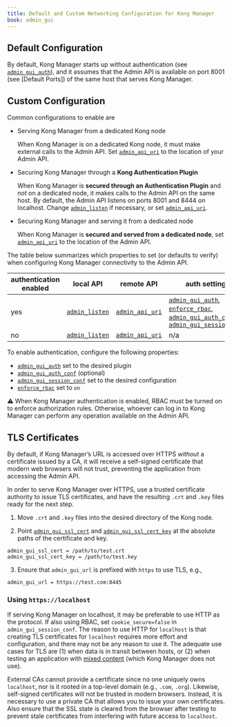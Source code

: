 ```yaml
---
title: Default and Custom Networking Configuration for Kong Manager
book: admin_gui
---
```


## Default Configuration

By default, Kong Manager starts up without authentication (see 
[`admin_gui_auth`]), and it assumes that the Admin API is available 
on port 8001 (see [Default Ports]) of the same host that serves 
Kong Manager.

## Custom Configuration

Common configurations to enable are

* Serving Kong Manager from a dedicated Kong node 

  When Kong Manager is on a dedicated Kong node, it must make 
  external calls to the Admin API. Set [`admin_api_uri`] to the 
  location of your Admin API.

* Securing Kong Manager through a **Kong Authentication Plugin**

  When Kong Manager is **secured through an Authentication Plugin** 
  and _not_ on a dedicated node, it makes calls to the Admin API on 
  the same host. By default, the Admin API listens on ports 8001 and 
  8444 on localhost. Change [`admin_listen`] if necessary, or set 
  [`admin_api_uri`].

* Securing Kong Manager and serving it from a dedicated node

  When Kong Manager is **secured and served from a dedicated node**, 
  set [`admin_api_uri`] to the location of the Admin API.

The table below summarizes which properties to set (or defaults to 
verify) when configuring Kong Manager connectivity to the Admin API.

| authentication enabled | local API    | remote API    | auth settings                                     |
|------------------------|--------------|---------------|---------------------------------------------------|
| yes                    | [`admin_listen`] | [`admin_api_uri`] | [`admin_gui_auth`], [`enforce_rbac`], [`admin_gui_auth_conf`], [`admin_gui_session_conf`] |
| no                     | [`admin_listen`] | [`admin_api_uri`] | n/a                                               |

To enable authentication, configure the following properties:

* [`admin_gui_auth`] set to the desired plugin
* [`admin_gui_auth_conf`] (optional)
* [`admin_gui_session_conf`] set to the desired configuration
* [`enforce_rbac`] set to `on`

⚠️ When Kong Manager authentication is enabled, RBAC must be turned 
on to enforce authorization rules. Otherwise, whoever can log in 
to Kong Manager can perform any operation available on the Admin API.

## TLS Certificates

By default, if Kong Manager’s URL is accessed over HTTPS _without_ a certificate issued by a CA, it will 
receive  a self-signed certificate that modern web browsers will not trust, preventing the application 
from accessing the Admin API.

In order to serve Kong Manager over HTTPS,  use a trusted certificate authority to issue TLS certificates, 
and have the resulting `.crt` and `.key` files ready for the next step.

1) Move `.crt` and `.key` files into the desired directory of the Kong node.

2) Point [`admin_gui_ssl_cert`] and [`admin_gui_ssl_cert_key`] at the absolute paths of the certificate and key.

```
admin_gui_ssl_cert = /path/to/test.crt
admin_gui_ssl_cert_key = /path/to/test.key
```

3) Ensure that `admin_gui_url` is prefixed with `https` to use TLS, e.g.,

```
admin_gui_url = https://test.com:8445
```

### Using `https://localhost`

If serving Kong Manager on localhost, it may be preferable to use HTTP as the protocol. If also using RBAC,
set `cookie_secure=false` in `admin_gui_session_conf`. The reason to use HTTP for `localhost` is that 
creating TLS certificates for `localhost` requires more effort and configuration, and there may not be any 
reason to use it. The adequate use cases for TLS are (1) when data is in transit between hosts, or (2) 
when testing an application with [mixed content](https://developer.mozilla.org/en-US/docs/Web/Security/Mixed_content)
(which Kong Manager does not use).

External CAs cannot provide a certificate since no one uniquely owns `localhost`, nor is it rooted in a top-level 
domain (e.g., `.com`, `.org`). Likewise, self-signed certificates will not be trusted in modern browsers. Instead, 
it is necessary to use a private CA that allows you to issue your own certificates. Also ensure that the SSL state 
is cleared from the browser after testing to prevent stale certificates from interfering with future access to 
`localhost`.


[`admin_gui_auth`]: /enterprise/{{page.kong_version}}/property-reference/#admin_gui_auth
[`admin_gui_ssl_cert`]: /enterprise/{{page.kong_version}}/property-reference/#admin_gui_ssl_cert
[`admin_gui_ssl_cert_key`]: /enterprise/{{page.kong_version}}/property-reference/#admin_gui_ssl_cert_key
[`default_ports`]: /enterprise/{{page.kong_version}}/getting-started/start-kong/#default-ports
[`admin_api_uri`]: /enterprise/{{page.kong_version}}/property-reference/#admin_api_uri
[`admin_gui_auth_conf`]: /enterprise/{{page.kong_version}}/property-reference/#admin_gui_auth_conf
[`enforce_rbac`]: /enterprise/{{page.kong_version}}/property-reference/#enforce_rbac
[`admin_listen`]: /enterprise/{{page.kong_version}}/property-reference/#admin_listen
[`admin_gui_session_conf`]: /enterprise/{{page.kong_version}}/property-reference/#admin_gui_session_conf

